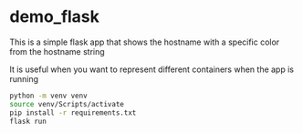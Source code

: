# demo_flask

This is a simple flask app that shows the hostname with a specific color from the hostname string

It is useful when you want to represent different containers when the app is running

```bash
python -m venv venv
source venv/Scripts/activate
pip install -r requirements.txt
flask run
```